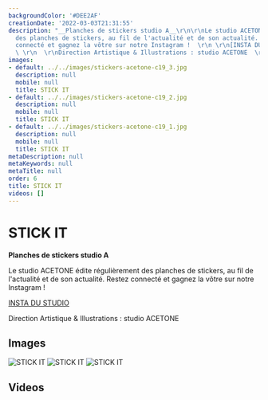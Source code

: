```yaml
---
backgroundColor: '#DEE2AF'
creationDate: '2022-03-03T21:31:55'
description: "__Planches de stickers studio A__\r\n\r\nLe studio ACETONE édite régulièrement
  des planches de stickers, au fil de l'actualité et de son actualité.  \r\nRestez
  connecté et gagnez la vôtre sur notre Instagram !  \r\n \r\n[INSTA DU STUDIO](https://www.instagram.com/acetoneg/)
  \ \r\n  \r\nDirection Artistique & Illustrations : studio ACETONE  \r\n"
images:
- default: ../../images/stickers-acetone-c19_3.jpg
  description: null
  mobile: null
  title: STICK IT
- default: ../../images/stickers-acetone-c19_2.jpg
  description: null
  mobile: null
  title: STICK IT
- default: ../../images/stickers-acetone-c19_1.jpg
  description: null
  mobile: null
  title: STICK IT
metaDescription: null
metaKeywords: null
metaTitle: null
order: 6
title: STICK IT
videos: []
---
```


# STICK IT

__Planches de stickers studio A__

Le studio ACETONE édite régulièrement des planches de stickers, au fil de l'actualité et de son actualité.
Restez connecté et gagnez la vôtre sur notre Instagram !

[INSTA DU STUDIO](https://www.instagram.com/acetoneg/)

Direction Artistique & Illustrations : studio ACETONE


## Images

![STICK IT](../../images/stickers-acetone-c19_3.jpg)
![STICK IT](../../images/stickers-acetone-c19_2.jpg)
![STICK IT](../../images/stickers-acetone-c19_1.jpg)

## Videos
